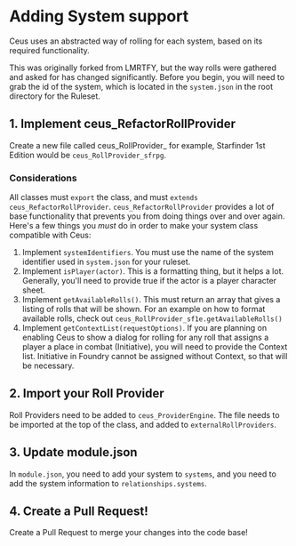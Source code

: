# Adding System support
Ceus uses an abstracted way of rolling for each system, based on its required functionality.

This was originally forked from LMRTFY, but the way rolls were gathered and asked for has changed significantly. Before you begin, you will need to grab the id of the system, which is located in the `system.json` in the root directory for the Ruleset.

## 1. Implement ceus_RefactorRollProvider
Create a new file called ceus_RollProvider_<SystemID> for example, Starfinder 1st Edition would be `ceus_RollProvider_sfrpg`.

### Considerations
All classes must `export` the class, and must `extends ceus_RefactorRollProvider`. `ceus_RefactorRollProvider` provides a lot of base functionality that prevents you from doing things over and over again. Here's a few things you *must* do in order to make your system class compatible with Ceus:

1. Implement `systemIdentifiers`. You must use the name of the system identifier used in `system.json` for your ruleset.
2. Implement `isPlayer(actor)`. This is a formatting thing, but it helps a lot. Generally, you'll need to provide true if the actor is a player character sheet.
3. Implement `getAvailableRolls()`. This must return an array that gives a listing of rolls that will be shown. For an example on how to format available rolls, check out `ceus_RollProvider_sf1e.getAvailableRolls()`
4. Implement `getContextList(requestOptions)`. If you are planning on enabling Ceus to show a dialog for rolling for any roll that assigns a player a place in combat (Initiative), you will need to provide the Context list. Initiative in Foundry cannot be assigned without Context, so that will be necessary.

## 2. Import your Roll Provider
Roll Providers need to be added to `ceus_ProviderEngine`. The file needs to be imported at the top of the class, and added to `externalRollProviders`.

## 3. Update module.json
In `module.json`, you need to add your system to `systems`, and you need to add the system information to `relationships.systems`.

## 4. Create a Pull Request!
Create a Pull Request to merge your changes into the code base!